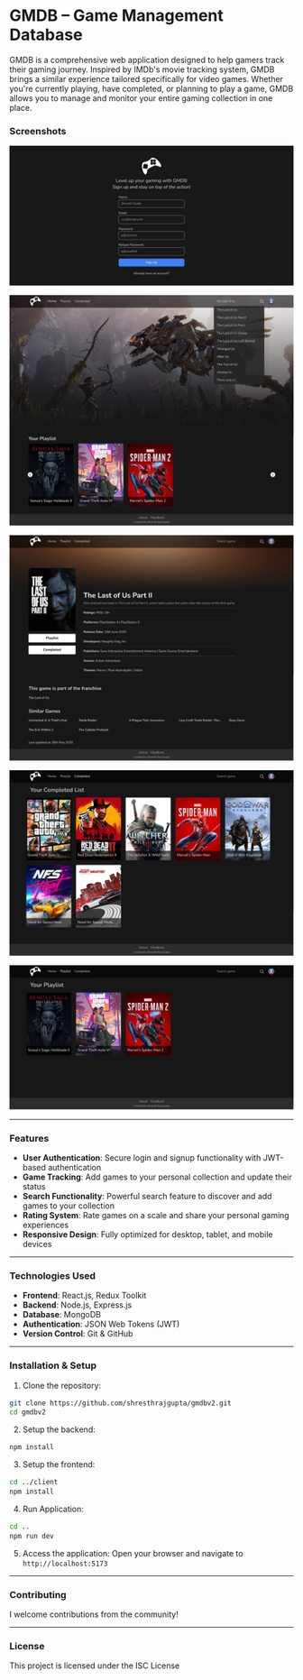 # GMDB – Game Management Database

GMDB is a comprehensive web application designed to help gamers track their gaming journey. Inspired by IMDb's movie tracking system, GMDB brings a similar experience tailored specifically for video games. Whether you're currently playing, have completed, or planning to play a game, GMDB allows you to manage and monitor your entire gaming collection in one place.

### Screenshots

![signup-page](screenshots/0.jpg)

![landing-page](screenshots/1.jpg)

![game-detail-page](screenshots/2.jpg)

![completed-list-page](screenshots/3.jpg)

![playlist-page](screenshots/4.jpg)

***

### Features
- **User Authentication**: Secure login and signup functionality with JWT-based authentication
- **Game Tracking**: Add games to your personal collection and update their status
- **Search Functionality**: Powerful search feature to discover and add games to your collection
- **Rating System**: Rate games on a scale and share your personal gaming experiences
- **Responsive Design**: Fully optimized for desktop, tablet, and mobile devices

***

### Technologies Used
- **Frontend**: React.js, Redux Toolkit
- **Backend**: Node.js, Express.js
- **Database**: MongoDB
- **Authentication**: JSON Web Tokens (JWT)
- **Version Control**: Git & GitHub

***

### Installation & Setup
1) Clone the repository:
```bash
git clone https://github.com/shresthrajgupta/gmdbv2.git
cd gmdbv2
```

2) Setup the backend:
```bash
npm install
```

3) Setup the frontend:
```bash
cd ../client
npm install
```

4) Run Application:
```bash
cd ..
npm run dev
```

5) Access the application:
Open your browser and navigate to `http://localhost:5173`

***

### Contributing
I welcome contributions from the community!

***

### License
This project is licensed under the ISC License
